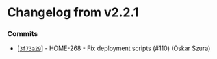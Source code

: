 # Changelog from v2.2.1
### Commits
* [[`3f73a29`](http://github.com/smart-evolution/shapi/commit/3f73a29c24a98ab8756256321e1dc1d48131b83b)] - HOME-268 - Fix deployment scripts (#110) (Oskar Szura)